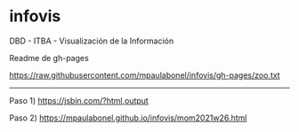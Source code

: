 # infovis
DBD - ITBA - Visualización de la Información

Readme de gh-pages


https://raw.githubusercontent.com/mpaulabonel/infovis/gh-pages/zoo.txt

--------------------------

Paso 1) https://jsbin.com/?html,output

Paso 2) https://mpaulabonel.github.io/infovis/mom2021w26.html
